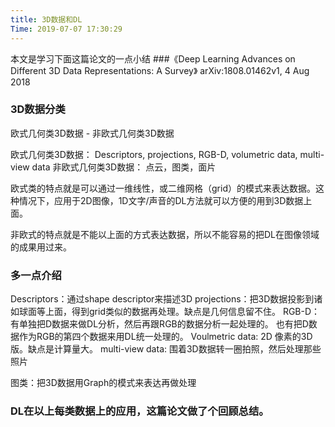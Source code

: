 ```yaml
---
title: 3D数据和DL
Time: 2019-07-07 17:30:29
---
```


本文是学习下面这篇论文的一点小结
###《Deep Learning Advances on Different 3D Data Representations: A Survey》 arXiv:1808.01462v1, 4 Aug 2018

### 3D数据分类

欧式几何类3D数据 - 非欧式几何类3D数据

欧式几何类3D数据： Descriptors, projections, RGB-D, volumetric data, multi-view data
非欧式几何类3D数据： 点云，图类，面片

欧式类的特点就是可以通过一维线性，或二维网格（grid）的模式来表达数据。这种情况下，应用于2D图像，1D文字/声音的DL方法就可以方便的用到3D数据上面。

非欧式的特点就是不能以上面的方式表达数据，所以不能容易的把DL在图像领域的成果用过来。


### 多一点介绍

Descriptors：通过shape descriptor来描述3D
projections：把3D数据投影到诸如球面等上面，得到grid类似的数据再处理。缺点是几何信息留不住。
RGB-D：有单独把D数据来做DL分析，然后再跟RGB的数据分析一起处理的。 也有把D数据作为RGB的第四个数据来用DL统一处理的。
Voulmetric data: 2D 像素的3D版。缺点是计算量大。
multi-view data:  围着3D数据转一圈拍照，然后处理那些照片

图类：把3D数据用Graph的模式来表达再做处理


### DL在以上每类数据上的应用，这篇论文做了个回顾总结。